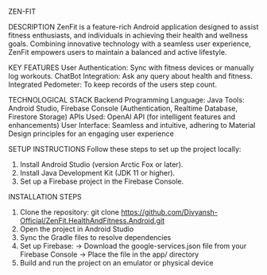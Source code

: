 ZEN-FIT 

DESCRIPTION
ZenFit is a feature-rich Android application designed to assist fitness enthusiasts, and individuals in achieving their health and wellness goals. Combining innovative technology with a seamless user experience, ZenFit empowers users to maintain a balanced and active lifestyle.

KEY FEATURES
User Authentication: Sync with fitness devices or manually log workouts.
ChatBot Integration: Ask any query about health and fitness.
Integrated Pedometer: To keep records of the users step count. 

TECHNOLOGICAL STACK
Backend Programming Language: Java
Tools: Android Studio, Firebase Console (Authentication, Realtime Database, Firestore Storage)
APIs Used: OpenAI API (for intelligent features and enhancements)
User Interface: Seamless and intuitive, adhering to Material Design principles for an engaging user experience

SETUP INSTRUCTIONS
Follow these steps to set up the project locally:

1. Install Android Studio (version Arctic Fox or later).
2. Install Java Development Kit (JDK 11 or higher).
3. Set up a Firebase project in the Firebase Console.

INSTALLATION STEPS
1. Clone the repository: git clone https://github.com/Divyansh-Official/ZenFit.HealthAndFitness.Android.git
2. Open the project in Android Studio
3. Sync the Gradle files to resolve dependencies
4. Set up Firebase: -> Download the google-services.json file from your Firebase Console
                    -> Place the file in the app/ directory
5. Build and run the project on an emulator or physical device
